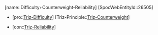 ﻿---
type: TrizContradiction
aliases:
- Difficulty+Counterweight-Reliability
license: CC BY-SA 4.0
copyright: https://github.com/SpocWeb
IsDeleted: false
IsReadOnly: false
Confidential: public
tags: 
- Triz/Contradiction
---
[name::Difficulty+Counterweight-Reliability]
[SpocWebEntityId::26505]
+ [pro::[Triz-Difficulty](tech/Triz/Parameter/Triz-Difficulty.md)]
[Triz-Principle::[Triz-Counterweight](tech/Triz/Principle/Triz-Counterweight.md)]
- [con::[Triz-Reliability](tech/Triz/Parameter/Triz-Reliability.md)]

